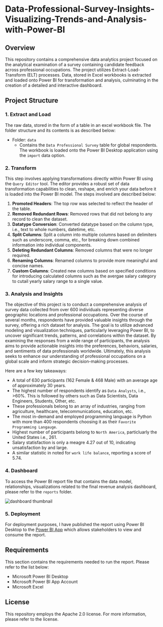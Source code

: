 # Data-Professional-Survey-Insights-Visualizing-Trends-and-Analysis-with-Power-BI

## Overview

This repository contains a comprehensive data analytics project focused on the analytical examination of a survey containing candidate feedback across professional occupations. The project utilizes Extract-Load-Transform (ELT) processes. Data, stored in Excel workbooks is extracted and loaded onto Power BI for transformation and analysis, culminating in the creation of a detailed and interactive dashboard.

## Project Structure

### 1. Extract and Load

The raw data, stored in the form of a table in an excel workbook file. The folder structure and its contents is as described below: 
- Folder: `data`
  - Contains the `Data Professional Survey` table for global respondents.
 The workbook is loaded onto the Power BI Desktop application using the `import` data option.

### 2. Transform
This step involves applying transformations directly within Power BI using the `Query Editor` tool. The editor provides a robust set of data transformation capabilities to clean, reshape, and enrich your data before it is loaded into the Power BI model. The steps involved are described below:
1) **Promoted Headers**: The top row was selected to reflect the header of the table.
2) **Removed Redundant Rows**: Removed rows that did not belong to any record to clean the dataset.
3)  **Datatype Conversion**: Converted datatype based on the column type, i.e., text to whole numbers, datetime, etc.
4)  **Split Columns**: Split a column into multiple columns based on delimiters such as underscore, comma, etc., for breaking down combined information into individual components.
5)  **Deleting Redundant Columns**: Removed columns that were no longer required.
6)  **Renaming Columns**: Renamed columns to provide more meaningful and concise names.
9)  **Custom Columns**: Created new columns based on specified conditions for introducing calculated columns such as the avergae salary category to cutail yearly salary range to a single value.

### 3. Analysis and Insights

The objective of this project is to conduct a comprehensive analysis of survey data collected from over 600 individuals representing diverse geographic locations and professional occupations. Over the course of several months, respondents have provided valuable insights through the survey, offering a rich dataset for analysis. The goal is to utilize advanced modeling and visualization techniques, particularly leveraging Power BI, to uncover significant trends, patterns, and correlations within the dataset. By examining the responses from a wide range of participants, the analysis aims to provide actionable insights into the preferences, behaviors, salaries, and sentiments of data professionals worldwide. Ultimately, this analysis seeks to enhance our understanding of professional occupations on a global scale and inform strategic decision-making processes.

Here are a few key takeaways:
- A total of 630 participants (162 Female & 468 Male) with an average age of approximately 30 years.
- The highest number of respondents identify as `Data Analysts`, i.e., >60%. This is followed by others such as Data Scientists, Data Engineers, Students, Other, etc.
- These professionals belong to an array of industries, ranging from agriculture, healthcare, telecommunications, education, etc.
- The most in-demand and employed programming language is Python with more than 400 respondents choosing it as their `Favorite Programming Langauge`.
- Highest number of participants belong to `North America`, particluarly the United States i.e., 261.
- Salary statisfaction is only a meagre 4.27 out of 10, indicating unsatisfaction by and large.
- A similar statistic in noted for `work life balance`, reporting a score of 5.74.
  
### 4. Dashboard

 To access the Power BI report file that contains the data model, relationships, visualizations related to the final revenue analysis dashboard, please refer to the `reports` folder.
 
![dashboard thumbnail](https://github.com/HassanMahmoodKhan/Data-Professional-Survey-Insights-Visualizing-Trends-and-Analysis-with-Power-BI/assets/97694796/a5e2afa0-5c83-4748-920f-a70b1ae3e777)

### 5. Deployment

For deployment purposes, I have published the report using Power BI Desktop to the [Power BI App](https://app.powerbi.com/) which allows stakeholders to view and consume the report.

## Requirements

This section contains the requirements needed to run the report. Please refer to the list below:
- Microsoft Power BI Desktop
- Microsoft Power BI App Account
- Microsoft Excel

## License

This repository employs the Apache 2.0 license. For more information, please refer to the license.


